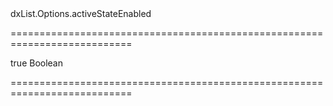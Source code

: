 <!--id-->dxList.Options.activeStateEnabled<!--/id-->
===========================================================================
<!--default-->true<!--/default-->
<!--type-->Boolean<!--/type-->
===========================================================================

